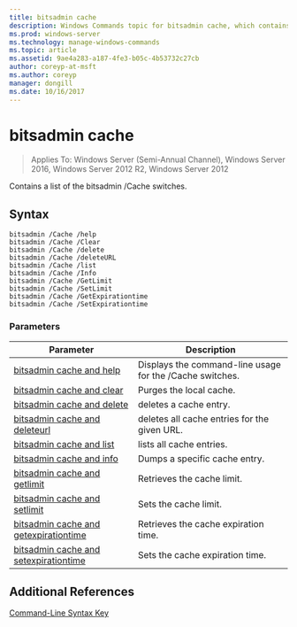 ```yaml
---
title: bitsadmin cache
description: Windows Commands topic for bitsadmin cache, which contains a list of the bitsadmin cache switches.
ms.prod: windows-server
ms.technology: manage-windows-commands
ms.topic: article
ms.assetid: 9ae4a283-a187-4fe3-b05c-4b53732c27cb
author: coreyp-at-msft
ms.author: coreyp
manager: dongill
ms.date: 10/16/2017 
---
```

# bitsadmin cache

>Applies To: Windows Server (Semi-Annual Channel), Windows Server 2016, Windows Server 2012 R2, Windows Server 2012

Contains a list of the bitsadmin /Cache switches.

## Syntax

```
bitsadmin /Cache /help
bitsadmin /Cache /Clear
bitsadmin /Cache /delete
bitsadmin /Cache /deleteURL
bitsadmin /Cache /list
bitsadmin /Cache /Info
bitsadmin /Cache /GetLimit
bitsadmin /Cache /SetLimit
bitsadmin /Cache /GetExpirationtime
bitsadmin /Cache /SetExpirationtime
```

### Parameters

|Parameter|Description|
|-------|--------|
|[bitsadmin cache and help](bitsadmin-cache-and-help.md)|Displays the command-line usage for the /Cache switches.|
|[bitsadmin cache and clear](bitsadmin-cache-clear.md)|Purges the local cache.|
|[bitsadmin cache and delete](bitsadmin-cache-and-delete.md)|deletes a cache entry.|
|[bitsadmin cache and deleteurl](bitsadmin-cache-and-deleteurl.md)|deletes all cache entries for the given URL.|
|[bitsadmin cache and list](bitsadmin-cache-and-list.md)|lists all cache entries.|
|[bitsadmin cache and info](bitsadmin-cache-and-info.md)|Dumps a specific cache entry.|
|[bitsadmin cache and getlimit](bitsadmin-cache-and-getlimit.md)|Retrieves the cache limit.|
|[bitsadmin cache and setlimit](bitsadmin-cache-and-setlimit.md)|Sets the cache limit.|
|[bitsadmin cache and getexpirationtime](bitsadmin-cache-and-getexpirationtime.md)|Retrieves the cache expiration time.|
|[bitsadmin cache and setexpirationtime](bitsadmin-cache-and-setexpirationtime.md)|Sets the cache expiration time.|

## Additional References
[Command-Line Syntax Key](command-line-syntax-key.md)


